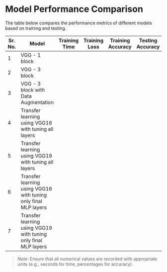 # Model Performance Comparison

The table below compares the performance metrics of different models based on training and testing.

| Sr. No. | Model                                                        | Training Time | Training Loss | Training Accuracy | Testing Accuracy | Number of Parameters |
|---------|--------------------------------------------------------------|---------------|---------------|-------------------|-------------------|------------------------------|
| 1       | VGG - 1 block                                                |               |               |                   |                   |                              |
| 2       | VGG - 3 block                                                |               |               |                   |                   |                              |
| 3       | VGG - 3 block with Data Augmentation                         |               |               |                   |                   |                              |
| 4       | Transfer learning using VGG16 with tuning all layers         |               |               |                   |                   |                              |
| 5       | Transfer learning using VGG19 with tuning all layers         |               |               |                   |                   |                              |
| 6       | Transfer learning using VGG16 with tuning only final MLP layers |               |               |                   |                   |                              |
| 7       | Transfer learning using VGG19 with tuning only final MLP layers |               |               |                   |                   |                              |

> *Note*: Ensure that all numerical values are recorded with appropriate units (e.g., seconds for time, percentages for accuracy).
